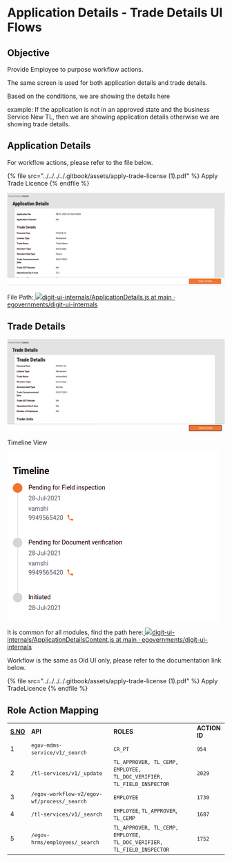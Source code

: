 # Application Details - Trade Details UI Flows

## **Objective**

Provide Employee to purpose workflow actions.

The same screen is used for both application details and trade details.

Based on the conditions, we are showing the details here

example: If the application is not in an approved state and the business Service New TL, then we are showing application details otherwise we are showing trade details.

## **Application Details**

For workflow actions, please refer to the file below.

{% file src="../../../../.gitbook/assets/apply-trade-license (1).pdf" %}
Apply Trade Licence
{% endfile %}

![](<../../../../.gitbook/assets/image (234).png>)

File Path:[ ![](https://github.com/fluidicon.png)digit-ui-internals/ApplicationDetails.js at main · egovernments/digit-ui-internals](https://github.com/egovernments/digit-ui-internals/blob/main/packages/modules/tl/src/pages/employee/ApplicationDetails.js)

## **Trade Details**

![](<../../../../.gitbook/assets/image (130).png>)

Timeline View

![](<../../../../.gitbook/assets/image (176).png>)

It is common for all modules, find the path here:[ ![](https://github.com/fluidicon.png)digit-ui-internals/ApplicationDetailsContent.js at main · egovernments/digit-ui-internals](https://github.com/egovernments/digit-ui-internals/blob/main/packages/modules/templates/ApplicationDetails/components/ApplicationDetailsContent.js)

Workflow is the same as Old UI only, please refer to the documentation link below.

{% file src="../../../../.gitbook/assets/apply-trade-license (1).pdf" %}
Apply TradeLicence
{% endfile %}

## **Role Action Mapping**

|                          |                                             |                                                                       |               |
| ------------------------ | ------------------------------------------- | --------------------------------------------------------------------- | ------------- |
| [**S.NO**](http://s.no/) | **API**                                     | **ROLES**                                                             | **ACTION ID** |
| 1                        | `egov-mdms-service/v1/_search`              | `CR_PT`                                                               | `954`         |
| 2                        | `/tl-services/v1/_update`                   | `TL_APPROVER, TL_CEMP, EMPLOYEE, TL_DOC_VERIFIER, TL_FIELD_INSPECTOR` | `2029`        |
| 3                        | `/egov-workflow-v2/egov-wf/process/_search` | `EMPLOYEE`                                                            | `1730`        |
| 4                        | `/tl-services/v1/_search`                   | `EMPLOYEE`, `TL_APPROVER`, `TL_CEMP`                                  | `1687`        |
| 5                        | `/egov-hrms/employees/_search`              | `TL_APPROVER, TL_CEMP, EMPLOYEE, TL_DOC_VERIFIER, TL_FIELD_INSPECTOR` | `1752`        |
